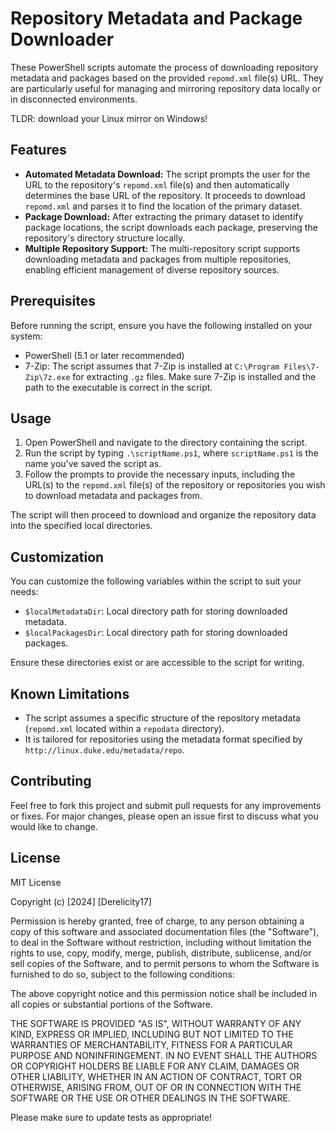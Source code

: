 # Repository Metadata and Package Downloader

These PowerShell scripts automate the process of downloading repository metadata and packages based on the provided `repomd.xml` file(s) URL. They are particularly useful for managing and mirroring repository data locally or in disconnected environments.

TLDR: download your Linux mirror on Windows!

## Features

- **Automated Metadata Download:** The script prompts the user for the URL to the repository's `repomd.xml` file(s) and then automatically determines the base URL of the repository. It proceeds to download `repomd.xml` and parses it to find the location of the primary dataset.
- **Package Download:** After extracting the primary dataset to identify package locations, the script downloads each package, preserving the repository's directory structure locally.
- **Multiple Repository Support:** The multi-repository script supports downloading metadata and packages from multiple repositories, enabling efficient management of diverse repository sources.

## Prerequisites

Before running the script, ensure you have the following installed on your system:

- PowerShell (5.1 or later recommended)
- 7-Zip: The script assumes that 7-Zip is installed at `C:\Program Files\7-Zip\7z.exe` for extracting `.gz` files. Make sure 7-Zip is installed and the path to the executable is correct in the script.

## Usage

1. Open PowerShell and navigate to the directory containing the script.
2. Run the script by typing `.\scriptName.ps1`, where `scriptName.ps1` is the name you've saved the script as.
3. Follow the prompts to provide the necessary inputs, including the URL(s) to the `repomd.xml` file(s) of the repository or repositories you wish to download metadata and packages from.

The script will then proceed to download and organize the repository data into the specified local directories.

## Customization

You can customize the following variables within the script to suit your needs:

- `$localMetadataDir`: Local directory path for storing downloaded metadata.
- `$localPackagesDir`: Local directory path for storing downloaded packages.

Ensure these directories exist or are accessible to the script for writing.

## Known Limitations

- The script assumes a specific structure of the repository metadata (`repomd.xml` located within a `repodata` directory).
- It is tailored for repositories using the metadata format specified by `http://linux.duke.edu/metadata/repo`.

## Contributing

Feel free to fork this project and submit pull requests for any improvements or fixes. For major changes, please open an issue first to discuss what you would like to change.

## License

MIT License

Copyright (c) [2024] [Derelicity17]

Permission is hereby granted, free of charge, to any person obtaining a copy
of this software and associated documentation files (the "Software"), to deal
in the Software without restriction, including without limitation the rights
to use, copy, modify, merge, publish, distribute, sublicense, and/or sell
copies of the Software, and to permit persons to whom the Software is
furnished to do so, subject to the following conditions:

The above copyright notice and this permission notice shall be included in all
copies or substantial portions of the Software.

THE SOFTWARE IS PROVIDED "AS IS", WITHOUT WARRANTY OF ANY KIND, EXPRESS OR
IMPLIED, INCLUDING BUT NOT LIMITED TO THE WARRANTIES OF MERCHANTABILITY,
FITNESS FOR A PARTICULAR PURPOSE AND NONINFRINGEMENT. IN NO EVENT SHALL THE
AUTHORS OR COPYRIGHT HOLDERS BE LIABLE FOR ANY CLAIM, DAMAGES OR OTHER
LIABILITY, WHETHER IN AN ACTION OF CONTRACT, TORT OR OTHERWISE, ARISING FROM,
OUT OF OR IN CONNECTION WITH THE SOFTWARE OR THE USE OR OTHER DEALINGS IN THE
SOFTWARE.

Please make sure to update tests as appropriate!
